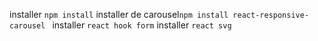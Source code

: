 installer `npm install`
installer de carousel`npm install react-responsive-carousel
`
installer `react hook form`
installer `react svg`
